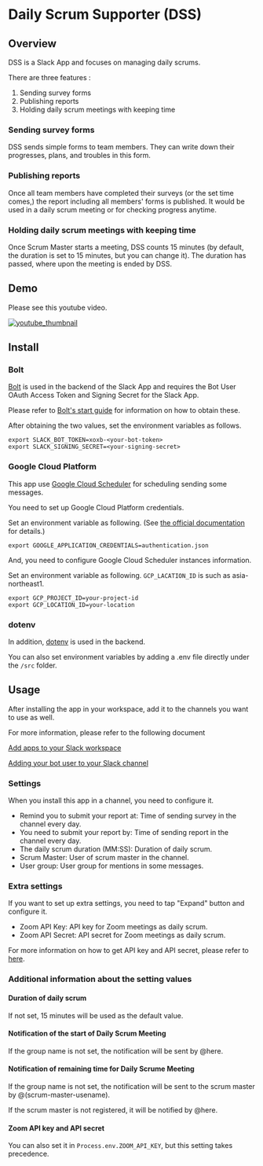 # Daily Scrum Supporter (DSS)

## Overview

DSS is a Slack App and focuses on managing daily scrums.

There are three features :

1. Sending survey forms
2. Publishing reports
3. Holding daily scrum meetings with keeping time

### **Sending survey forms**

DSS sends simple forms to team members. They can write down their progresses, plans, and troubles in this form.  

### **Publishing reports**

Once all team members have completed their surveys (or the set time comes,) the report including all members' forms is published. It would be used in a daily scrum meeting or for checking progress anytime.  

### **Holding daily scrum meetings with keeping time**

Once Scrum Master starts a meeting, DSS counts 15 minutes (by default, the duration is set to 15 minutes, but you can change it). The duration has passed, where upon the meeting is ended by DSS.

## Demo

Please see this youtube video.

[![youtube_thumbnail](https://img.youtube.com/vi/VNw8h-sL9vc/0.jpg)](https://www.youtube.com/watch?v=VNw8h-sL9vc)

## Install

### Bolt

[Bolt](https://github.com/slackapi/bolt-js) is used in the backend of the Slack App and requires the Bot User OAuth Access Token and Signing Secret for the Slack App.

Please refer to [Bolt's start guide](https://slack.dev/bolt-js/tutorial/getting-started) for information on how to obtain these.

After obtaining the two values, set the environment variables as follows.

```shell
export SLACK_BOT_TOKEN=xoxb-<your-bot-token>
export SLACK_SIGNING_SECRET=<your-signing-secret>
```

### Google Cloud Platform

This app use [Google Cloud Scheduler](https://cloud.google.com/scheduler) for scheduling sending some messages.

You need to set up Google Cloud Platform credentials.

Set an environment variable as following.
(See [the official documentation](https://cloud.google.com/docs/authentication/production) for details.)

```shell
export GOOGLE_APPLICATION_CREDENTIALS=authentication.json
```

And, you need to configure Google Cloud Scheduler instances information.

Set an environment variable as following. `GCP_LACATION_ID` is such as asia-northeast1.

```shell
export GCP_PROJECT_ID=your-project-id
export GCP_LOCATION_ID=your-location
```

### dotenv

In addition, [dotenv](https://github.com/motdotla/dotenv) is used in the backend.

You can also set environment variables by adding a .env file directly under the `/src` folder.

## Usage

After installing the app in your workspace, add it to the channels you want to use as well.

For more information, please refer to the following document

[Add apps to your Slack workspace](https://slack.com/help/articles/202035138-Add-apps-to-your-Slack-workspace)

[Adding your bot user to your Slack channel](https://www.ibm.com/docs/en/z-chatops/1.1.0?topic=slack-adding-your-bot-user-your-channel)

### Settings

When you install this app in a channel, you need to configure it.

* Remind you to submit your report at: Time of sending survey in the channel every day.  
* You need to submit your report by: Time of sending report in the channel every day.
* The daily scrum duration (MM:SS): Duration of daily scrum.  
* Scrum Master: User of scrum master in the channel.
* User group: User group for mentions in some messages.

### Extra settings

If you want to set up extra settings, you need to tap "Expand" button and configure it.  

* Zoom API Key: API key for Zoom meetings as daily scrum.
* Zoom API Secret: API secret for Zoom meetings as daily scrum.

For more information on how to get API key and API secret, please refer to [here](https://marketplace.zoom.us/docs/guides/build/jwt-app#generate-app-credentials).

### Additional information about the setting values

#### **Duration of daily scrum**

If not set, 15 minutes will be used as the default value.

#### **Notification of the start of Daily Scrum Meeting**

If the group name is not set, the notification will be sent by @here.

#### **Notification of remaining time for Daily Scrume Meeting**

If the group name is not set, the notification will be sent to the scrum master by @(scrum-master-usename).

If the scrum master is not registered, it will be notified by @here.

#### **Zoom API key and API secret**

You can also set it in `Process.env.ZOOM_API_KEY`, but this setting takes precedence.

